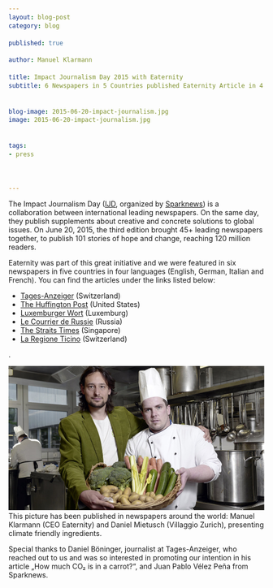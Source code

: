 ```yaml
---
layout: blog-post
category: blog

published: true

author: Manuel Klarmann

title: Impact Journalism Day 2015 with Eaternity
subtitle: 6 Newspapers in 5 Countries published Eaternity Article in 4 Languages


blog-image: 2015-06-20-impact-journalism.jpg
image: 2015-06-20-impact-journalism.jpg


tags:
- press



---
```


The Impact Journalism Day ([IJD][ijd], organized by [Sparknews][spark]) is a collaboration between international leading newspapers. On the same day, they publish supplements about creative and concrete solutions to global issues. 
On June 20, 2015, the third edition brought 45+ leading newspapers together, to publish 101 stories of hope and change, reaching 120 million readers.

Eaternity was part of this great initiative and we were featured in six newspapers in five countries in four languages (English, German, Italian and French). You can find the articles under the links listed below:

- [Tages-Anzeiger][1] (Switzerland)
- [The Huffington Post][2] (United States)
- [Luxemburger Wort][3] (Luxemburg)
- [Le Courrier de Russie][4] (Russia)
- [The Straits Times][5] (Singapore)
- [La Regione Ticino][6] (Switzerland)

.

![impact](/img/blog/2015-06-20-impact-journalism/technopark.jpg "This picture has been published in newspapers around the world: Manuel Klarmann (CEO Eaternity) and Daniel Mietusch (Villaggio Zurich), presenting climate friendly ingredients.")
This picture has been published in newspapers around the world: Manuel Klarmann (CEO Eaternity) and Daniel Mietusch (Villaggio Zurich), presenting climate friendly ingredients.


Special thanks to Daniel Böninger, journalist at Tages-Anzeiger, who reached out to us and was so interested in promoting our intention in his article „How much CO₂ is in a carrot?“, and Juan Pablo Vélez Peña from Sparknews.

[ijd]:https://www.facebook.com/events/382950391907701/
[spark]:us4.campaign-archive1.com/?u=1ea974f917f5720c151fe4783&id=6712b1e3ae
[1]:longform.tagesanzeiger.ch/ijd2015/#eaternaty
[2]:www.huffingtonpost.com/2015/06/19/how-much-co2-in-a-carrot_n_7623144.html
[3]:https://www.wort.lu/de/panorama/eaternity-wie-viel-co2-hat-ein-rueebli-5582d12d0c88b46a8ce5b93a
[4]:www.lecourrierderussie.com/2015/06/impactjournalism-combien-co2-carotte/
[5]:www.straitstimes.com/singapore/eating-ecologically-with-eaternity
[6]:www.laregione.ch/articolo/quanto-co2-c-in-una-carota/10429


